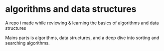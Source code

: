 # algorithms and data structures

A repo i made while reviewing &amp; learning the basics of algorithms and data structures

Mains parts is algorithms, data structures, and a deep dive into sorting and searching algorithms.
